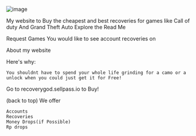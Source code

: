 

![image](https://github.com/gtarecover/website/assets/141908809/a5c22c7f-e0b0-4ea1-98c6-2ac716ef125b)


My website to Buy the cheapest and best recoveries for games like Call of duty And Grand Theft Auto
Explore the Read Me

 Request Games You would like to see account recoveries on

About my website



Here's why:

    You shouldnt have to spend your whole life grinding for a camo or a unlock when you could just get it for Free!
    



Go to recoverygod.sellpass.io to Buy!

(back to top)
We offer


    Accounts
    Recoveries
    Money Drops(if Possible)
    Rp drops
    
 

